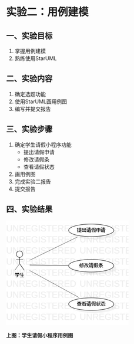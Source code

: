 # 实验二：用例建模

## 一、实验目标

1. 掌握用例建模
2. 熟练使用StarUML

## 二、实验内容

1. 确定选题功能
2. 使用StarUML画用例图
3. 编写并提交报告

## 三、实验步骤

1. 确定学生请假小程序功能
   - 提出请假申请
   - 修改请假条
   - 查看请假状态
2. 画用例图
3. 完成实验二报告
4. 提交报告

## 四、实验结果

  ![学生请假小程序用例图](./Lab2_UseCaseDiagram1.jpg)



**上图：学生请假小程序用例图**